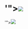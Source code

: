 # </script>'"><img src=x onerror=alert();>
</script>'"><img src=/../../../../lincoln9932/sdagdsaggsda/blob/main/dbvyn33-06a1853b-6318-4def-89ee-4e25d3b6103a.gif onerror=alert();>
